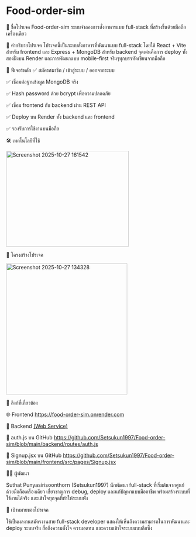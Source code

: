 # Food-order-sim

📌 ชื่อโปรเจค
Food-order-sim ระบบจำลองการสั่งอาหารแบบ full-stack ที่สร้างขึ้นด้วยมือถือเครื่องเดียว

🧠 คำอธิบายโปรเจค
โปรเจคนี้เป็นระบบสั่งอาหารที่พัฒนาแบบ full-stack โดยใช้ React + Vite สำหรับ frontend และ Express + MongoDB สำหรับ backend จุดเด่นคือการ deploy ทั้งสองฝั่งบน Render และการพัฒนาแบบ mobile-first จริงๆทุกบรรทัดเขียนจากมือถือ

🚀 ฟีเจอร์หลัก
✅ สมัครสมาชิก / เข้าสู่ระบบ / ออกจากระบบ

✅ เชื่อมต่อฐานข้อมูล MongoDB จริง

✅ Hash password ด้วย bcrypt เพื่อความปลอดภัย

✅ เชื่อม frontend กับ backend ผ่าน REST API

✅ Deploy บน Render ทั้ง backend และ frontend

✅ รองรับการใช้งานบนมือถือ

🛠️ เทคโนโลยีที่ใช้

<img width="335" height="262" alt="Screenshot 2025-10-27 161542" src="https://github.com/user-attachments/assets/009ed79b-2768-4d4c-b668-d000fc89a712" />

📂 โครงสร้างโปรเจค

<img width="331" height="359" alt="Screenshot 2025-10-27 134328" src="https://github.com/user-attachments/assets/375e817c-c4b3-4bb3-939d-2ac3b5b0fb83" />

🔗 ลิงก์ที่เกี่ยวข้อง

🌐 Frontend https://food-order-sim.onrender.com

🔧 Backend [(Web Service)](https://food-order-backend-b401.onrender.com)

📁 auth.js บน GitHub https://github.com/Setsukun1997/Food-order-sim/blob/main/backend/routes/auth.js

📄 Signup.jsx บน GitHub  https://github.com/Setsukun1997/Food-order-sim/blob/main/frontend/src/pages/Signup.jsx

🧑‍💻 ผู้พัฒนา

Suthat Punyasirisoonthorn (Setsukun1997) นักพัฒนา full-stack ที่เริ่มต้นจากศูนย์ด้วยมือถือเครื่องเดียว เชี่ยวชาญการ debug, deploy และแก้ปัญหาแบบมืออาชีพ พร้อมสร้างระบบที่ใช้งานได้จริง และเข้าใจทุกจุดที่ทำให้ระบบพัง

🎯 เป้าหมายของโปรเจค

ใช้เป็นผลงานสมัครงานสาย full-stack developer แสดงให้เห็นถึงความสามารถในการพัฒนาและ deploy ระบบจริง สื่อถึงความตั้งใจ ความอดทน และความเข้าใจระบบแบบลึกซึ้ง
